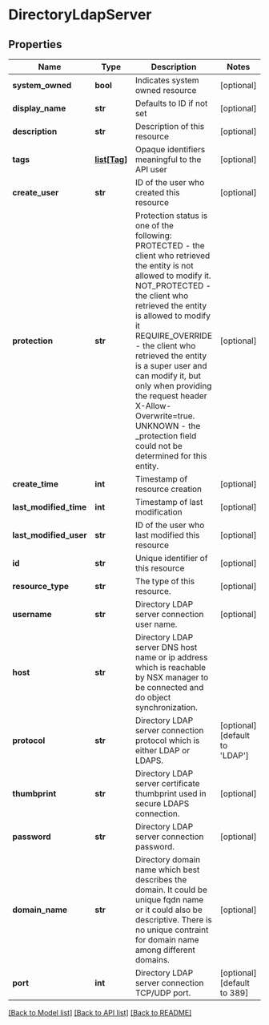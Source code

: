 # DirectoryLdapServer

## Properties
Name | Type | Description | Notes
------------ | ------------- | ------------- | -------------
**system_owned** | **bool** | Indicates system owned resource | [optional] 
**display_name** | **str** | Defaults to ID if not set | [optional] 
**description** | **str** | Description of this resource | [optional] 
**tags** | [**list[Tag]**](Tag.md) | Opaque identifiers meaningful to the API user | [optional] 
**create_user** | **str** | ID of the user who created this resource | [optional] 
**protection** | **str** | Protection status is one of the following: PROTECTED - the client who retrieved the entity is not allowed             to modify it. NOT_PROTECTED - the client who retrieved the entity is allowed                 to modify it REQUIRE_OVERRIDE - the client who retrieved the entity is a super                    user and can modify it, but only when providing                    the request header X-Allow-Overwrite&#x3D;true. UNKNOWN - the _protection field could not be determined for this           entity.  | [optional] 
**create_time** | **int** | Timestamp of resource creation | [optional] 
**last_modified_time** | **int** | Timestamp of last modification | [optional] 
**last_modified_user** | **str** | ID of the user who last modified this resource | [optional] 
**id** | **str** | Unique identifier of this resource | [optional] 
**resource_type** | **str** | The type of this resource. | [optional] 
**username** | **str** | Directory LDAP server connection user name. | [optional] 
**host** | **str** | Directory LDAP server DNS host name or ip address which is reachable by NSX manager to be connected and do object synchronization. | 
**protocol** | **str** | Directory LDAP server connection protocol which is either LDAP or LDAPS. | [optional] [default to 'LDAP']
**thumbprint** | **str** | Directory LDAP server certificate thumbprint used in secure LDAPS connection. | [optional] 
**password** | **str** | Directory LDAP server connection password. | [optional] 
**domain_name** | **str** | Directory domain name which best describes the domain. It could be unique fqdn name or it could also be descriptive. There is no unique contraint for domain name among different domains. | [optional] 
**port** | **int** | Directory LDAP server connection TCP/UDP port. | [optional] [default to 389]

[[Back to Model list]](../README.md#documentation-for-models) [[Back to API list]](../README.md#documentation-for-api-endpoints) [[Back to README]](../README.md)

